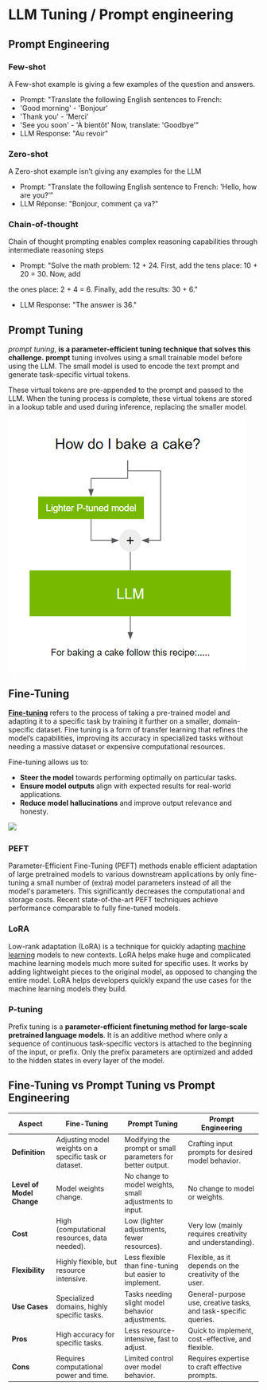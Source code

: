 # LLM Tuning / Prompt engineering

## Prompt Engineering

### Few-shot

A Few-shot example is giving a few examples of the question and answers.

- Prompt: "Translate the following English sentences to French:
- 'Good morning' - 'Bonjour'
- 'Thank you' - 'Merci'
- 'See you soon' - 'À bientôt' Now, translate: 'Goodbye’”
- LLM Response: "Au revoir"

### Zero-shot

A Zero-shot example isn’t giving any examples for the LLM

- Prompt: "Translate the following English sentence to French: 'Hello, how are you?’”
- LLM Réponse: "Bonjour, comment ça va?"

### Chain-of-thought

Chain of thought prompting enables complex reasoning capabilities through intermediate reasoning steps

- Prompt: "Solve the math problem: 12 + 24. First, add the tens place: 10 + 20 = 30. Now, add

the ones place: 2 + 4 = 6. Finally, add the results: 30 + 6."

- LLM Response: "The answer is 36."

## Prompt Tuning

*prompt tuning*, ****is a parameter-efficient tuning technique that solves this challenge**. prompt** tuning involves using a small trainable model before using the LLM. The small model is used to encode the text prompt and generate task-specific virtual tokens.

These virtual tokens are pre-appended to the prompt and passed to the LLM. When the tuning process is complete, these virtual tokens are stored in a lookup table and used during inference, replacing the smaller model.

![image.png](image.png)

## Fine-Tuning

[**Fine-tuning**](https://www.geeksforgeeks.org/transfer-learning-with-fine-tuning-in-nlp/) refers to the process of taking a pre-trained model and adapting it to a specific task by training it further on a smaller, domain-specific dataset. Fine tuning is a form of transfer learning that refines the model’s capabilities, improving its accuracy in specialized tasks without needing a massive dataset or expensive computational resources.

Fine-tuning allows us to:

- **Steer the model** towards performing optimally on particular tasks.
- **Ensure model outputs** align with expected results for real-world applications.
- **Reduce model hallucinations** and improve output relevance and honesty.

![](https://media.geeksforgeeks.org/wp-content/uploads/20241209185908679747/Fine-Tuning-Large-Language-Models.webp)

### PEFT

Parameter-Efficient Fine-Tuning (PEFT) methods enable efficient adaptation of large pretrained models to various downstream applications by only fine-tuning a small number of (extra) model parameters instead of all the model's parameters. This significantly decreases the computational and storage costs. Recent state-of-the-art PEFT techniques achieve performance comparable to fully fine-tuned models.

### LoRA

Low-rank adaptation (LoRA) is a technique for quickly adapting [machine learning](https://www.cloudflare.com/learning/ai/what-is-machine-learning/) models to new contexts. LoRA helps make huge and complicated machine learning models much more suited for specific uses. It works by adding lightweight pieces to the original model, as opposed to changing the entire model. LoRA helps developers quickly expand the use cases for the machine learning models they build.

### P-tuning

Prefix tuning is a **parameter-efficient finetuning method for large-scale pretrained language models**. It is an additive method where only a sequence of continuous task-specific vectors is attached to the beginning of the input, or prefix. Only the prefix parameters are optimized and added to the hidden states in every layer of the model.

## Fine-Tuning vs Prompt Tuning vs Prompt Engineering

| **Aspect** | **Fine-Tuning** | **Prompt Tuning** | **Prompt Engineering** |
| --- | --- | --- | --- |
| **Definition** | Adjusting model weights on a specific task or dataset. | Modifying the prompt or small parameters for better output. | Crafting input prompts for desired model behavior. |
| **Level of Model Change** | Model weights change. | No change to model weights, small adjustments to input. | No change to model or weights. |
| **Cost** | High (computational resources, data needed). | Low (lighter adjustments, fewer resources). | Very low (mainly requires creativity and understanding). |
| **Flexibility** | Highly flexible, but resource intensive. | Less flexible than fine-tuning but easier to implement. | Flexible, as it depends on the creativity of the user. |
| **Use Cases** | Specialized domains, highly specific tasks. | Tasks needing slight model behavior adjustments. | General-purpose use, creative tasks, and task-specific queries. |
| **Pros** | High accuracy for specific tasks. | Less resource-intensive, fast to adjust. | Quick to implement, cost-effective, and flexible. |
| **Cons** | Requires computational power and time. | Limited control over model behavior. | Requires expertise to craft effective prompts. |